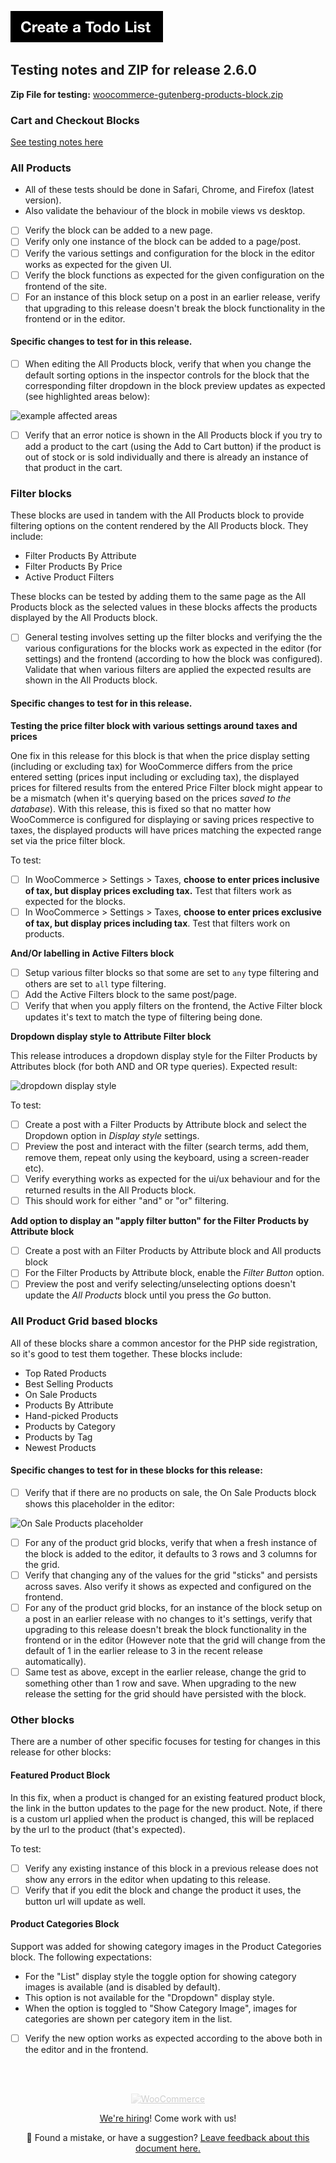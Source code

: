 [![Create Todo list](https://raw.githubusercontent.com/senadir/todo-my-markdown/master/public/github-button.svg?sanitize=true)](https://git-todo.netlify.app/create)

## Testing notes and ZIP for release 2.6.0

**Zip File for testing:**
[woocommerce-gutenberg-products-block.zip](https://github.com/woocommerce/woocommerce-gutenberg-products-block/archive/v2.6.0.zip)


### Cart and Checkout Blocks

[See testing notes here](https://github.com/woocommerce/woocommerce-gutenberg-products-block/tree/trunk/docs/testing/cart-checkout)

### All Products

- All of these tests should be done in Safari, Chrome, and Firefox (latest version).
- Also validate the behaviour of the block in mobile views vs desktop.

* [ ] Verify the block can be added to a new page.
* [ ] Verify only one instance of the block can be added to a page/post.
* [ ] Verify the various settings and configuration for the block in the editor works as expected for the given UI.
* [ ] Verify the block functions as expected for the given configuration on the frontend of the site.
* [ ] For an instance of this block setup on a post in an earlier release, verify that upgrading to this release doesn't break the block functionality in the frontend or in the editor.

#### Specific changes to test for in this release.

* [ ]  When editing the All Products block, verify that when you change the default sorting options in the inspector controls for the block that the corresponding filter dropdown in the block preview updates as expected (see highlighted areas below):

![example affected areas](https://user-images.githubusercontent.com/2207451/71814247-15521400-307c-11ea-92da-8f4073492397.png)

* [ ] Verify that an error notice is shown in the All Products block if you try to add a product to the cart (using the Add to Cart button) if the product is out of stock or is sold individually and there is already an instance of that product in the cart.

### Filter blocks

These blocks are used in tandem with the All Products block to provide filtering options on the content rendered by the All Products block. They include:

- Filter Products By Attribute
- Filter Products By Price
- Active Product Filters

These blocks can be tested by adding them to the same page as the All Products block as the selected values in these blocks affects the products displayed by the All Products block.

* [ ] General testing involves setting up the filter blocks and verifying the the various configurations for the blocks work as expected in the editor (for settings) and the frontend (according to how the block was configured). Validate that when various filters are applied the expected results are shown in the All Products block.

#### Specific changes to test for in this release.

**Testing the price filter block with various settings around taxes and prices**

One fix in this release for this block is that when the price display setting (including or excluding tax) for WooCommerce differs from the price entered setting (prices input including or excluding tax), the displayed prices for filtered results from the entered Price Filter block might appear to be a mismatch (when it's querying based on the prices _saved to the database_). With this release, this is fixed so that no matter how WooCommerce is configured for displaying or saving prices respective to taxes, the displayed products will have prices matching the expected range set via the price filter block.

To test:
* [ ] In WooCommerce > Settings > Taxes, **choose to enter prices inclusive of tax, but display prices excluding tax.** Test that filters work as expected for the blocks.
* [ ] In WooCommerce > Settings > Taxes, **choose to enter prices exclusive of tax, but display prices including tax**. Test that filters work on products.

**And/Or labelling in Active Filters block**

* [ ] Setup various filter blocks so that some are set to `any` type filtering and others are set to `all` type filtering.
* [ ] Add the Active Filters block to the same post/page.
* [ ] Verify that when you apply filters on the frontend, the Active Filter block updates it's text to match the type of filtering being done.

**Dropdown display style to Attribute Filter block**

This release introduces a dropdown display style for the Filter Products by Attributes block (for both AND and OR type queries). Expected result:

![dropdown display style](https://user-images.githubusercontent.com/3616980/69569869-db8ee780-0fbe-11ea-80f9-52fd95c9be20.gif)

To test:

* [ ] Create a post with a Filter Products by Attribute block and select the Dropdown option in _Display style_ settings.
* [ ] Preview the post and interact with the filter (search terms, add them, remove them, repeat only using the keyboard, using a screen-reader etc).
* [ ] Verify everything works as expected for the ui/ux behaviour and for the returned results in the All Products block.
* [ ] This should work for either "and" or "or" filtering.

**Add option to display an "apply filter button" for the Filter Products by Attribute block**

* [ ] Create a post with an Filter Products by Attribute block and All products block
* [ ] For the Filter Products by Attribute block, enable the _Filter Button_ option.
* [ ] Preview the post and verify selecting/unselecting options doesn't update the _All Products_ block until you press the _Go_ button.

### All Product Grid based blocks

All of these blocks share a common ancestor for the PHP side registration, so it's good to test them together. These blocks include:

- Top Rated Products
- Best Selling Products
- On Sale Products
- Products By Attribute
- Hand-picked Products
- Products by Category
- Products by Tag
- Newest Products

#### Specific changes to test for in these blocks for this release:

* [ ] Verify that if there are no products on sale, the On Sale Products block shows this placeholder in the editor:

![On Sale Products placeholder](https://user-images.githubusercontent.com/90977/71984453-c2fe2800-3220-11ea-9b6e-fd3c9ca2ece2.png)

* [ ] For any of the product grid blocks, verify that when a fresh instance of the block is added to the editor, it defaults to 3 rows and 3 columns for the grid.
* [ ] Verify that changing any of the values for the grid "sticks" and persists across saves. Also verify it shows as expected and configured on the frontend.
* [ ] For any of the product grid blocks, for an instance of the block setup on a post in an earlier release with no changes to it's settings, verify that upgrading to this release doesn't break the block functionality in the frontend or in the editor (However note that the grid will change from the default of 1 in the earlier release to 3 in the recent release automatically).
* [ ] Same test as above, except in the earlier release, change the grid to something other than 1 row and save. When upgrading to the new release the setting for the grid should have persisted with the block.

### Other blocks

There are a number of other specific focuses for testing for changes in this release for other blocks:

#### Featured Product Block

In this fix, when a product is changed for an existing featured product block, the link in the button updates to the page for the new product. Note, if there is a custom url applied when the product is changed, this will be replaced by the url to the product (that's expected).

To test:

* [ ] Verify any existing instance of this block in a previous release does not show any errors in the editor when updating to this release.
* [ ] Verify that if you edit the block and change the product it uses, the button url will update as well.

#### Product Categories Block

Support was added for showing category images in the Product Categories block. The following expectations:

- For the "List" display style the toggle option for showing category images is available (and is disabled by default).
- This option is not available for the "Dropdown" display style.
- When the option is toggled to "Show Category Image", images for categories are shown per category item in the list.

* [ ] Verify the new option works as expected according to the above both in the editor and in the frontend.

<!-- FEEDBACK --><br/><br/><p align="center"><a href="https://woocommerce.com/"><img src="https://woocommerce.com/wp-content/themes/woo/images/logo-woocommerce@2x.png" alt="WooCommerce" height="28px" style="filter: grayscale(100%);opacity: 0.2;" /></a></p><p align="center"><a href="https://woocommerce.com/careers/">We're hiring</a>! Come work with us!</p><p align="center">🐞 Found a mistake, or have a suggestion? <a href="https://github.com/woocommerce/woocommerce-gutenberg-products-block/issues/new?assignees=&labels=type%3A+documentation&template=--doc-feedback.md&title=Feedback%20on%20`./docs/testing/releases/260.md`">Leave feedback about this document here.</a></p><!-- /FEEDBACK -->

